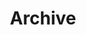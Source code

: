 ---
title: "Archive"
layout: "archives"
url: "/archives/"
summary: archives
# description: this is a description
menu: 
    main:
        name: Archives
        weight: -90
        params:
            icon: archives
---